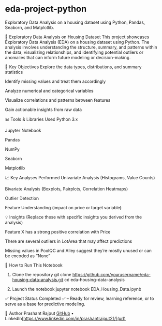 # eda-project-python
Exploratory Data Analysis on a housing dataset using Python, Pandas, Seaborn, and Matplotlib.

🏡 Exploratory Data Analysis on Housing Dataset
This project showcases Exploratory Data Analysis (EDA) on a housing dataset using Python. The analysis involves understanding the structure, summary, and patterns within the data, visualizing relationships, and identifying potential outliers or anomalies that can inform future modeling or decision-making.

📌 Key Objectives
Explore the data types, distributions, and summary statistics

Identify missing values and treat them accordingly

Analyze numerical and categorical variables

Visualize correlations and patterns between features

Gain actionable insights from raw data

📊 Tools & Libraries Used
Python 3.x

Jupyter Notebook

Pandas

NumPy

Seaborn

Matplotlib

📈 Key Analyses Performed
Univariate Analysis (Histograms, Value Counts)

Bivariate Analysis (Boxplots, Pairplots, Correlation Heatmaps)

Outlier Detection

Feature Understanding (impact on price or target variable)

💡 Insights
(Replace these with specific insights you derived from the analysis)

Feature X has a strong positive correlation with Price

There are several outliers in LotArea that may affect predictions

Missing values in PoolQC and Alley suggest they’re mostly unused or can be encoded as “None”

🚀 How to Run This Notebook
1. Clone the repository
  git clone https://github.com/yourusername/eda-housing-data-analysis.git
  cd eda-housing-data-analysis

3. Launch the notebook
  jupyter notebook EDA_Housing_Data.ipynb

✅ Project Status
Completed ✅ – Ready for review, learning reference, or to serve as a base for predictive modeling.

🧑 Author
Prashant Rajput
[GitHub](https://github.com/Prashantt21/) • LinkedIn[https://www.linkedin.com/in/prashantrajput21/](url)
